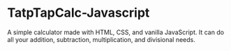 # TatpTapCalc-Javascript

A simple calculator made with HTML, CSS, and vanilla JavaScript. It can do all your addition, subtraction, multiplication, and divisional needs.
